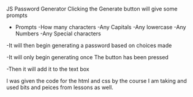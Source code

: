 JS Password Generator
Clicking the Generate button will give some prompts

- Prompts
    -How many characters
    -Any Capitals
    -Any lowercase
    -Any Numbers
    -Any Special characters

-It will then begin generating a password based on choices made

-It will only begin generating once The button has been pressed

-Then it will add it to the text box

I was given the code for the html and css by the course I am taking and used bits and peices from lessons as well.